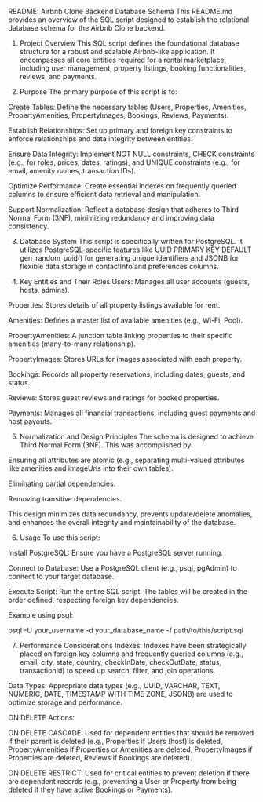 README: Airbnb Clone Backend Database Schema
This README.md provides an overview of the SQL script designed to establish the relational database schema for the Airbnb Clone backend.

1. Project Overview
This SQL script defines the foundational database structure for a robust and scalable Airbnb-like application. It encompasses all core entities required for a rental marketplace, including user management, property listings, booking functionalities, reviews, and payments.

2. Purpose
The primary purpose of this script is to:

Create Tables: Define the necessary tables (Users, Properties, Amenities, PropertyAmenities, PropertyImages, Bookings, Reviews, Payments).

Establish Relationships: Set up primary and foreign key constraints to enforce relationships and data integrity between entities.

Ensure Data Integrity: Implement NOT NULL constraints, CHECK constraints (e.g., for roles, prices, dates, ratings), and UNIQUE constraints (e.g., for email, amenity names, transaction IDs).

Optimize Performance: Create essential indexes on frequently queried columns to ensure efficient data retrieval and manipulation.

Support Normalization: Reflect a database design that adheres to Third Normal Form (3NF), minimizing redundancy and improving data consistency.

3. Database System
This script is specifically written for PostgreSQL. It utilizes PostgreSQL-specific features like UUID PRIMARY KEY DEFAULT gen_random_uuid() for generating unique identifiers and JSONB for flexible data storage in contactInfo and preferences columns.

4. Key Entities and Their Roles
Users: Manages all user accounts (guests, hosts, admins).

Properties: Stores details of all property listings available for rent.

Amenities: Defines a master list of available amenities (e.g., Wi-Fi, Pool).

PropertyAmenities: A junction table linking properties to their specific amenities (many-to-many relationship).

PropertyImages: Stores URLs for images associated with each property.

Bookings: Records all property reservations, including dates, guests, and status.

Reviews: Stores guest reviews and ratings for booked properties.

Payments: Manages all financial transactions, including guest payments and host payouts.

5. Normalization and Design Principles
The schema is designed to achieve Third Normal Form (3NF). This was accomplished by:

Ensuring all attributes are atomic (e.g., separating multi-valued attributes like amenities and imageUrls into their own tables).

Eliminating partial dependencies.

Removing transitive dependencies.

This design minimizes data redundancy, prevents update/delete anomalies, and enhances the overall integrity and maintainability of the database.

6. Usage
To use this script:

Install PostgreSQL: Ensure you have a PostgreSQL server running.

Connect to Database: Use a PostgreSQL client (e.g., psql, pgAdmin) to connect to your target database.

Execute Script: Run the entire SQL script. The tables will be created in the order defined, respecting foreign key dependencies.

Example using psql:

psql -U your_username -d your_database_name -f path/to/this/script.sql

7. Performance Considerations
Indexes: Indexes have been strategically placed on foreign key columns and frequently queried columns (e.g., email, city, state, country, checkInDate, checkOutDate, status, transactionId) to speed up search, filter, and join operations.

Data Types: Appropriate data types (e.g., UUID, VARCHAR, TEXT, NUMERIC, DATE, TIMESTAMP WITH TIME ZONE, JSONB) are used to optimize storage and performance.

ON DELETE Actions:

ON DELETE CASCADE: Used for dependent entities that should be removed if their parent is deleted (e.g., Properties if Users (host) is deleted, PropertyAmenities if Properties or Amenities are deleted, PropertyImages if Properties are deleted, Reviews if Bookings are deleted).

ON DELETE RESTRICT: Used for critical entities to prevent deletion if there are dependent records (e.g., preventing a User or Property from being deleted if they have active Bookings or Payments).
